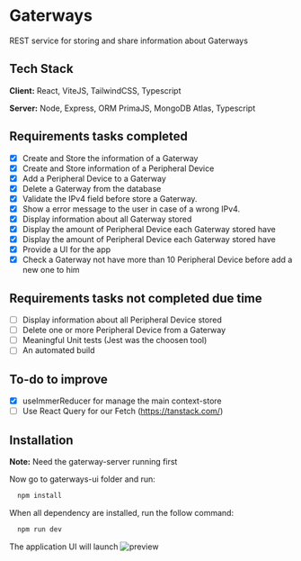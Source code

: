 # Gaterways

REST service for storing and share information about Gaterways

## Tech Stack

**Client:** React, ViteJS, TailwindCSS, Typescript

**Server:** Node, Express, ORM PrimaJS, MongoDB Atlas, Typescript

## Requirements tasks completed

-   [x] Create and Store the information of a Gaterway
-   [x] Create and Store information of a Peripheral Device
-   [x] Add a Peripheral Device to a Gaterway
-   [x] Delete a Gaterway from the database
-   [x] Validate the IPv4 field before store a Gaterway.
-   [x] Show a error message to the user in case of a wrong IPv4.
-   [x] Display information about all Gaterway stored
-   [x] Display the amount of Peripheral Device each Gaterway stored have
-   [x] Display the amount of Peripheral Device each Gaterway stored have
-   [x] Provide a UI for the app
-   [x] Check a Gaterway not have more than 10 Peripheral Device before add a new one to him

## Requirements tasks not completed due time

-   [ ] Display information about all Peripheral Device stored
-   [ ] Delete one or more Peripheral Device from a Gaterway
-   [ ] Meaningful Unit tests (Jest was the choosen tool)
-   [ ] An automated build

## To-do to improve

-   [x] useImmerReducer for manage the main context-store
-   [ ] Use React Query for our Fetch (https://tanstack.com/)

## Installation

**Note:** Need the gaterway-server running first

Now go to gaterways-ui folder and run:

```bash
  npm install
```

When all dependency are installed, run the follow command:

```bash
  npm run dev
```

The application UI will launch
![preview](https://user-images.githubusercontent.com/3956472/201934843-c018d162-cfec-4f9a-90f8-23d243a58987.PNG)
